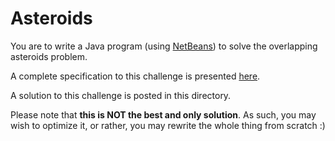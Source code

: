# Asteroids

You are to write a Java program (using [NetBeans](https://netbeans.org/)) to solve the overlapping asteroids problem.

A complete specification to this challenge is presented [here](http://icpc.baylor.edu/worldfinals/problems/icpc2015.pdf).

A solution to this challenge is posted in this directory.

Please note that **this is NOT the best and only solution**. As such, you may wish to optimize it, or rather, you may rewrite the whole thing from scratch :)
